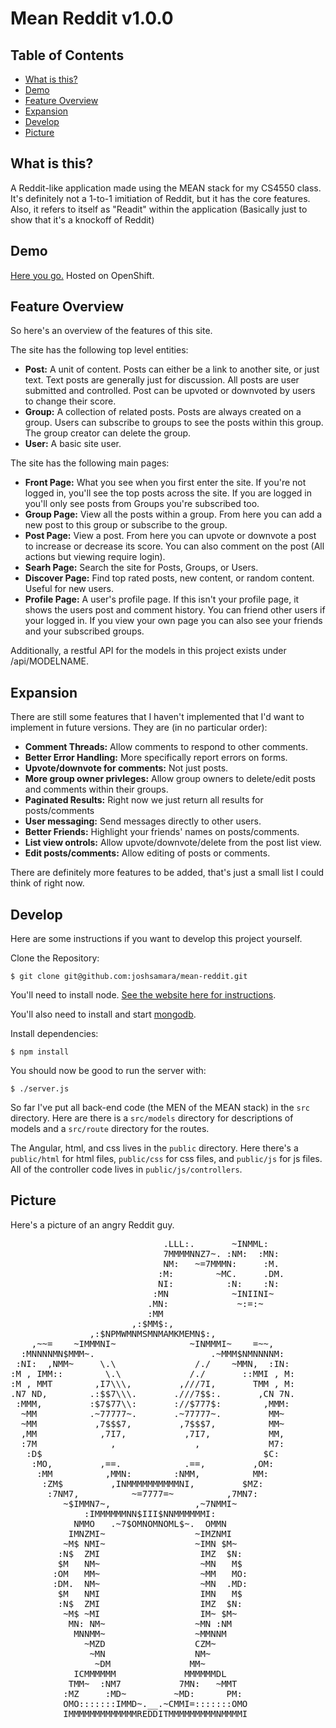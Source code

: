 # Mean Reddit v1.0.0

## Table of Contents
* [What is this?](#what-is-this-)
* [Demo](#demo)
* [Feature Overview](#feature-overview)
* [Expansion](#expansion)
* [Develop](#develop)
* [Picture](#picture)

## What is this?
A Reddit-like application made using the MEAN stack for my CS4550 class. It's
definitely not a 1-to-1 imitiation of Reddit, but it has the core features.
Also, it refers to itself as "Readit" within the application (Basically just to
show that it's a knockoff of Reddit)

## Demo
[Here you go.](http://cs4550final-joshsamara.rhcloud.com/) Hosted on OpenShift.

## Feature Overview
So here's an overview of the features of this site.

The site has the following top level entities:

* **Post:** A unit of content. Posts can either be a link to another site, or
  just text. Text posts are generally just for discussion. All posts are user
  submitted and controlled. Post can be upvoted or downvoted by users to change
  their score.
* **Group:**  A collection of related posts. Posts are always created on a
  group. Users can subscribe to groups to see the posts within this group. The
  group creator can delete the group.
* **User:** A basic site user.

The site has the following main pages:

* **Front Page:** What you see when you first enter the site. If you're not
  logged in, you'll see the top posts across the site. If you are logged in
  you'll only see posts from Groups you're subscribed too.
* **Group Page:** View all the posts within a group. From here you can add a new
  post to this group or subscribe to the group.
* **Post Page:** View a post. From here you can upvote or downvote a post to
  increase or decrease its score. You can also comment on the post (All actions
  but viewing require login).
* **Searh Page:** Search the site for Posts, Groups, or Users.
* **Discover Page:** Find top rated posts, new content, or random content.
  Useful for new users.
* **Profile Page:** A user's profile page. If this isn't your profile page, it
  shows the users post and comment history. You can friend other users if your
  logged in. If you view your own page you can also see your friends and your
  subscribed groups.

Additionally, a restful API for the models in this project exists under
/api/MODELNAME.

## Expansion
There are still some features that I haven't implemented that I'd want to
implement in future versions. They are (in no particular order):

* **Comment Threads:** Allow comments to respond to other comments.
* **Better Error Handling:** More specifically report errors on forms.
* **Upvote/downvote for comments:** Not just posts.
* **More group owner privleges:** Allow group owners to delete/edit posts and
  comments within their groups.
* **Paginated Results:** Right now we just return all results for posts/comments
* **User messaging:** Send messages directly to other users.
* **Better Friends:** Highlight your friends' names on posts/comments.
* **List view ontrols:** Allow upvote/downvote/delete from the post list view.
* **Edit posts/comments:** Allow editing of posts or comments.

There are definitely more features to be added, that's just a small list I could
think of right now.

## Develop
Here are some instructions if you want to develop this project yourself.

Clone the Repository:

    $ git clone git@github.com:joshsamara/mean-reddit.git

You'll need to install node. [See the website
here for instructions](https://nodejs.org/download/).

You'll also need to install and start [mongodb](http://docs.mongodb.org/).

Install dependencies:

    $ npm install

You should now be good to run the server with:

    $ ./server.js

So far I've put all back-end code (the MEN of the MEAN stack) in the `src`
directory. Here are there is a `src/models` directory for descriptions of models
and a `src/route` directory for the routes.

The Angular, html, and css lives in the `public` directory. Here there's a
`public/html` for html files, `public/css` for css files, and `public/js` for js
files. All of the controller code lives in `public/js/controllers`.


## Picture
Here's a picture of an angry Reddit guy.
<pre>
                             .LLL:.       ~INMML:
                             7MMMMNNZ7~. :NM:  :MN:
                             NM:   ~=7MMMN:     :M.
                            :M:        ~MC.     .DM.
                            NI:          :N:    :N:
                           :MN            ~INIINI~
                          .MN:             ~:=:~
                          :MM
                       ,:$MM$:,
               ,:$NPMWMNMSMNMAMKMEMN$:,
    ,~~=    ~IMMMNI~              ~INMMMI~    =~~,
  :MNNNNMN$MMM~.                      .~MMM$NMNNNNM:
 :NI:  ,NMM~     \.\               /./    ~MMN,  :IN:
:M , IMM::        \.\             /./       ::MMI , M:
:M , MMT        ,I7\\\,         ,///7I,       TMM , M:
.N7 ND,        .:$$7\\\.       .///7$$:.       ,CN 7N.
 :MMM,         :$7$77\\:       ://$777$:        ,MMM:
  ~MM          .~77777~.       .~77777~.         MM~
  ~MM           ,7$$$7,         ,7$$$7,          MM~
  ,MM            ,7I7,           ,7I7,           MM,
  :7M              ,               ,             M7:
   :D$                                          $C:
    :MO,         ,==.            .==,         ,OM:
     :MM          ,MMN:        :NMM,          MM:
      :ZM$         ,INMMMMMMMMMMNI,         $MZ:
       :7NM7,          ~=7777=~          ,7MN7:
          ~$IMMN7~,                ,~7NMMI~
              :IMMMMMMNN$III$NNMMMMMMI:
            NMMO   .~7$OMNOMNOML$~.  OMMN
           IMNZMI~                 ~IMZNMI
          ~M$ NMI~                 ~IMN $M~
         :N$  ZMI                   IMZ  $N:
         $M   NM~                   ~MN   M$
        :OM   MM~                   ~MM   MO:
        :DM.  NM~                   ~MN  .MD:
         $M   NMI                   IMN   M$
         :N$  ZMI                   IMZ  $N:
          ~M$ ~MI                   IM~ $M~
           MN: NM~                 ~MN :NM
            MNNMM~                 ~MMNNM
              ~MZD                 CZM~
               ~MN                 NM~
                ~DM               MM~
            ICMMMMMM             MMMMMMDL
           TMM~  :NM7           7MN:   ~MMT
          :MZ     :MD~         ~MD:      PM:
          OMO:::::::IMMD~.__.~CMMI=:::::::OMO
          IMMMMMMMMMMMMMREDDITMMMMMMMMMNMMMMI
</pre>

